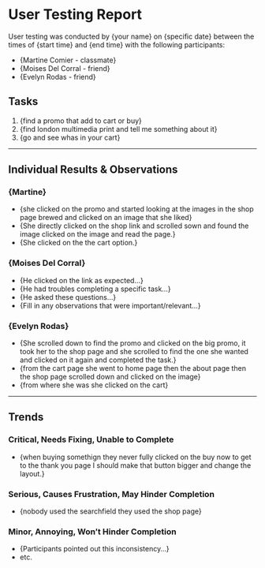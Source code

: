 # User Testing Report

User testing was conducted by {your name} on {specific date} between the times of {start time} and {end time} with the following participants:

- {Martine Comier - classmate}
- {Moises Del Corral - friend}
- {Evelyn Rodas - friend}

## Tasks

1. {find a promo that add to cart or buy}
2. {find london multimedia print and tell me something about it}
3. {go and see whas in your cart}

---

## Individual Results & Observations

### {Martine}

- {she clicked on the promo and started looking at the images in the shop page brewed and clicked on an image that she liked}
- {She directly clicked on the shop link and scrolled sown and found the image clicked on the image and read the page.}
- {She clicked on the the cart option.}

### {Moises Del Corral}

- {He clicked on the link as expected…}
- {He had troubles completing a specific task…}
- {He asked these questions…}
- {Fill in any observations that were important/relevant…}

### {Evelyn Rodas}

- {She scrolled down to find the promo and clicked on the big promo, it took her to the shop page and she scrolled to find the one she wanted and clicked on it again and completed the task.}
- {from the cart page she went to home page then the about page then the shop page scrolled down and clicked on the image}
- {from where she was she clicked  on the cart}

---

## Trends

### Critical, Needs Fixing, Unable to Complete

- {when buying somethign they never fully clicked on the buy now to get to the thank you page
I should make that button bigger and change the layout.}

### Serious, Causes Frustration, May Hinder Completion

- {nobody used the searchfield they used the shop page}

### Minor, Annoying, Won’t Hinder Completion

- {Participants pointed out this inconsistency…}
- etc.